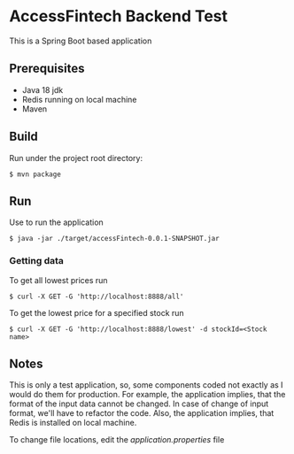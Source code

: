 # AccessFintech Backend Test

This is a Spring Boot based application

## Prerequisites
- Java 18 jdk
- Redis running on local machine
- Maven

## Build
Run under the project root directory:
```shell 
$ mvn package
```
## Run
Use to run the application
```shell
$ java -jar ./target/accessFintech-0.0.1-SNAPSHOT.jar
```
### Getting data
To get all lowest prices run 
```shell
$ curl -X GET -G 'http://localhost:8888/all'
```
To get the lowest price for a specified stock run
```shell
$ curl -X GET -G 'http://localhost:8888/lowest' -d stockId=<Stock name>
```

## Notes
This is only a test application, so, some  components coded not exactly as I would do them for production. For example, the application implies, that the format of the 
input data cannot be changed. In case of change of input format, we'll have to refactor the code. Also, the application implies, that Redis is installed on local machine.

To change file locations, edit the *application.properties* file

